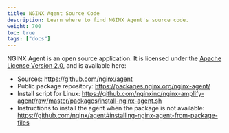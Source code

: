 ```yaml
---
title: NGINX Agent Source Code
description: Learn where to find NGINX Agent's source code.
weight: 700
toc: true
tags: ["docs"]
---
```


NGINX Agent is an open source application. It is licensed under the [Apache License Version 2.0](https://github.com/nginx/agent/blob/main/LICENSE), and is available here:

  * Sources: https://github.com/nginx/agent
  * Public package repository: https://packages.nginx.org/nginx-agent/
  * Install script for Linux: https://github.com/nginxinc/nginx-amplify-agent/raw/master/packages/install-nginx-agent.sh
  * Instructions to install the agent when the package is not available: https://github.com/nginx/agent#installing-nginx-agent-from-package-files
